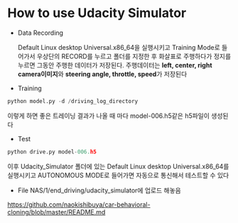 How to use Udacity Simulator
===============================
 
- Data Recording

  Default Linux desktop Universal.x86_64을 실행시키고 Training Mode로 들어가서 우상단의 RECORD를 누르고 폴더를 지정한 후 화살표로 주행하다가 정지를 누르면 그동안 주행한 데이터가 저장된다. 주행데이터는 **left, center, right camera이미지**와 **steering angle, throttle, speed**가 저장된다
  
- Training
```python
python model.py -d /driving_log_directory
```
 이렇게 하면 좋은 트레이닝 결과가 나올 때 마다 model-006.h5같은 h5파일이 생성된다

 - Test
```python
python drive.py model-006.h5
```
이후 Udacity_Simulator 폴더에 있는 Default Linux desktop Universal.x86_64를 실행시키고 AUTONOMOUS MODE로 들어가면 자동으로 통신해서 테스트할 수 있다

 - File
   NAS/1/end_driving/udacity_simulator에 업로드 해놓음
  
https://github.com/naokishibuya/car-behavioral-cloning/blob/master/README.md
